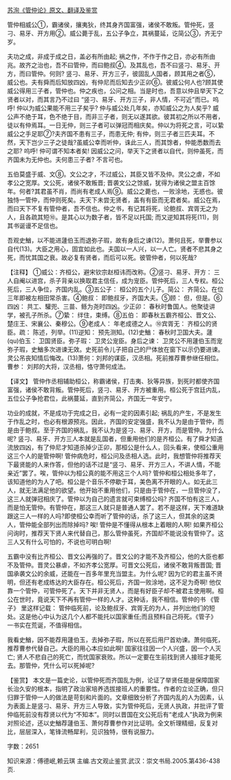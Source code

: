 [苏洵《管仲论》原文、翻译及鉴赏](https://www.vrrw.net/wx/14168.html)

管仲相威公①，霸诸侯，攘夷狄，终其身齐国富强，诸侯不敢叛。管仲死，竖刁、易牙、开方用②。威公薨于乱，五公子争立，其祸蔓延，讫简公③，齐无宁岁。

夫功之成，非成于成之日，盖必有所由起; 祸之作，不作于作之日，亦必有所由兆。故齐之治也，吾不曰管仲，而曰鲍叔④。及其乱也，吾不曰竖刁、易牙、开方，而曰管仲。何则? 竖刁、易牙、开方三子，彼固乱人国者，顾其用之者⑤，威公也。夫有舜而后知放四凶，有仲尼而后知去少正卯⑥。彼威公何人也?顾其使威公得用三子者，管仲也。仲之疾也，公问之相。当是时也，吾意以仲且举天下之贤者以对，而其言乃不过曰 “竖刁、易牙、开方三子，非人情，不可近”而已。呜呼! 仲以为威公果能不用三子矣乎? 仲与威公处几年矣，亦知威公之为人矣乎? 威公声不绝于耳，色不绝于目，而非三子者，则无以遂其欲。彼其初之所以不用者，徒以有仲焉耳。一日无仲，则三子者可以弹冠而相庆矣。仲以为将死之言，可以絷威公之手足耶⑦?夫齐国不患有三子，而患无仲; 有仲，则三子者三匹夫耳。不然，天下岂少三子之徒哉?虽威公幸而听仲，诛此三人，而其馀者，仲能悉数而去之耶? 呜呼! 仲可谓不知本者矣! 因威公之问，举天下之贤者以自代，则仲虽死，而齐国未为无仲也。夫何患三子者? 不言可也。

五伯莫盛于威、文⑧。文公之才，不过威公，其臣又皆不及仲。灵公之虐，不如孝公之宽厚。文公死，诸侯不敢叛晋; 晋袭文公之馀威，犹得为诸侯之盟主百馀年。何者?其君虽不肖，而尚有老成人焉⑨。威公之薨也，一败涂地，无惑也。彼独恃一管仲，而仲则死矣。夫天下未尝无贤者，盖有有臣而无君者矣。威公在焉，而曰天下不复有管仲者，吾不信也。仲之书，有记其将死，论鲍叔、宾胥无之为人，且各疏其短⑩。是其心以为数子者，皆不足以托国; 而又逆知其将死(11)，则其书诞谩不足信也。

吾观史鰌，以不能进蘧伯玉而退弥子瑕，故有身后之谏(12)。萧何且死，举曹参以自代(13)。大臣之用心，固宜如此也。夫国以一人兴，以一人亡。贤者不悲其身之死，而忧其国之衰。故必复有贤者，而后可以死。彼管仲者，何以死哉?



【注释】 ①威公：齐桓公，避宋钦宗赵桓讳而改称。②竖刁、易牙、开方： 三人自阉以进宫，杀子背亲以换取君主信任，成为宠臣。管仲死后，三人专权。桓公死后，三人争位，齐国内乱。③五公子： 桓公的五个儿子。简公： 齐简公。在位三年即被左相田常杀害。④鲍叔： 即鲍叔牙，齐国大夫。⑤顾： 但，但是。⑥四凶： 共工、驩兜、三苗、鲧为尧时四凶。少正卯： 春秋时鲁国人。他聚徒讲学，被孔子所杀。⑦絷： 绊住，束缚。⑧五伯： 即春秋五霸齐桓公、晋文公、楚庄王、宋襄公、秦穆公。⑨老成人： 年老成德之人。⑩宾胥无： 齐桓公的贤臣。疏： 陈述，列举。(11)逆知： 预先测知。(12)史鰌： 春秋时卫国大夫。蘧 (qu)伯玉： 卫国贤臣。弥子瑕： 卫灵公宠臣。身后之谏： 卫灵公不用蘧伯玉而宠弥子瑕，史鰌多次进谏无效。史死前令儿子把自己的尸体放在窗下以示仍要进谏。灵公吊丧知情后悔改。(13)萧何：刘邦的谋臣，汉丞相。死前推荐曹参继任相位。曹参： 刘邦的大将，汉丞相，恪守萧何成法。

【译文】 管仲作丞相辅助桓公，称霸诸侯，打击夷、狄等异族，到死时都使齐国富强，诸侯不敢背叛。管仲死后，竖刁、易牙、开方被重用。桓公死于宫廷内乱，五位公子争抢君位，此祸蔓延，直到齐简公，齐国无一年安宁。

功业的成就，不是成功于完成之日，必有一定的因素引起; 祸乱的产生，不是发生于作乱之时，也必有根源预兆。因此，齐国的安定强盛，我不认为是由于管仲，而是由于鲍叔。至于齐国的祸乱，我不认为是竖刁、易牙、开方，而是管仲。为什么呢? 竖刁、易牙、开方三人本就是乱国者，但重用他们的是齐桓公。有了舜才知道流放四凶，有了仲尼才知道杀掉少正卯，那桓公是什么人，回头看来，使桓公重用这三个人的是管仲啊! 管仲病危时，桓公问及丞相人选。此时，我想管仲将推荐天下最贤能的人来作答，但他的话不过是“竖刁、易牙、开方三人，不讲人情，不能亲近”罢了。唉，管仲以为桓公真的能不用这三个人吗? 管仲和桓公相处多年了，该知道他的为人了吧。桓公是个音乐不停歇于耳，美色离不开眼的人。如无此三人，就无法满足他的欲望。他开始不重用他们，只是由于管仲在，一旦管仲没了，这三人就弹冠相庆了。管仲以为自己的遗言就可束缚桓公吗? 齐国不怕有这三人，而是怕无管仲。有管仲在，那这三人就只是普通人罢了。若不是这样，天下难道缺跟这三人一样的人吗?即使桓公幸而听了管仲的话，杀了这三人，但其余的这类人，管仲能全部列出而除掉吗? 唉! 管仲是不懂得从根本上着眼的人啊! 如果齐桓公问询时，推荐天下贤人来代替自己，那么管仲虽死，齐国却不能说没有管仲了。这三人又有什么可怕的，不说也可明白啊!

五霸中没有比齐桓公、晋文公再强的了。晋文公的才能不及齐桓公，他的大臣也都不及管仲。晋灵公暴虐，不如齐孝公宽厚。可晋文公死后，诸侯不敢背叛晋国; 晋国承袭文公的余威，还能在一百多年里充当盟主。为什么呢? 因为它的君主虽不贤明，但还有老成练达的大臣存在。桓公死后，齐国一败涂地，这不足为奇啊! 他仅靠一个管仲，可管仲死了。天下并非无贤人，而是有好臣子却不被君主使用啊。桓公在世时，竟说天下不再有管仲一样的人才。这种话，我不相信。管仲的书 《管子》 里这样记载： 管仲临死前，论及鲍叔牙、宾胥无的为人，并列出他们的短处。这是他心中认为这几个人都不能托以国家重任;而且预料自己将死。《管子》 一书实在荒诞，不值得相信。

我看史鰌，因不能荐用蘧伯玉，去掉弥子瑕，所以在死后用尸首劝谏。萧何临死，推荐曹参代替自己。大臣的用心本应如此啊! 国家往往因一个人兴盛，因一个人灭亡; 贤人不悲自己的死亡，而忧国家衰败。所以一定要在生前找到贤人接班才能死去。那管仲，凭什么可以死掉呢?

【鉴赏】 本文是一篇史论，以管仲死而齐国乱为例，论证了举贤任能是保障国家长治久安的根本，指明了政治家培养选拔接班人的重要性。作者的立论正确，但只归罪于管仲一人的做法是苛刻和片面的。文章细致分析了齐国内乱的人为因素，认为表面上是竖刁、易牙、开方三人导致，实为管仲死后，无贤人执政，并批评了管仲临死前没有荐贤以代为“不知本”。同时以晋国在文公死后有“老成人”执政为例来对照论述，还以史鰌荐蘧伯玉、萧何荐曹参作对比证明。全文析理精细，反复对比，层层深入，笔锋流畅犀利，见识独特，很有说服力。

字数：2651

知识来源：傅德岷,赖云琪 主编.古文观止鉴赏.武汉：崇文书局.2005.第436-438页.

